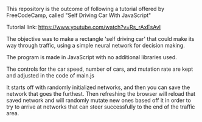 This repository is the outcome of following a tutorial offered by FreeCodeCamp, called "Self Driving Car With JavaScript"

Tutorial link:  https://www.youtube.com/watch?v=Rs_rAxEsAvI

The objective was to make a rectangle 'self driving car' that could make its way through traffic, using a simple neural network for decision making.

The program is made in JavaScript with no additional libraries used.

The controls for the car speed, number of cars, and mutation rate are kept and adjusted in the code of main.js

It starts off with randomly initialized networks, and then you can save the network that goes the furthest.
Then refreshing the browser will reload that saved network and will randomly mutate new ones based off it in order to try to arrive at networks that can steer successfully to the end of the traffic area.

